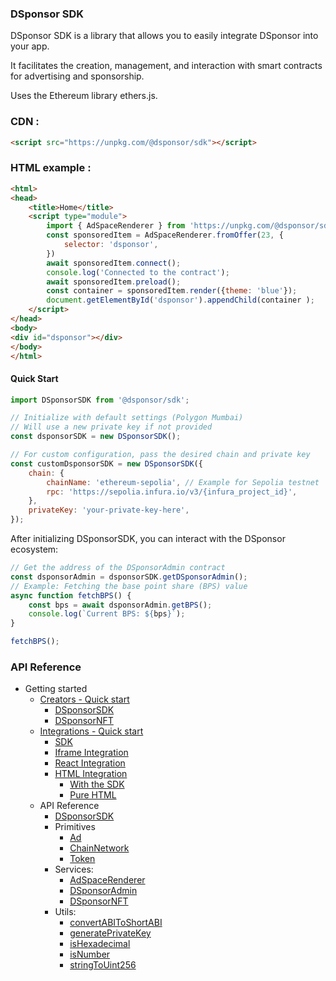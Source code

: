 ### DSponsor SDK

DSponsor SDK is a library that allows you to easily integrate DSponsor into your app.

It facilitates the creation, management, and interaction with smart contracts for advertising and sponsorship.

Uses the Ethereum library ethers.js.

### CDN :

```html
<script src="https://unpkg.com/@dsponsor/sdk"></script>
```

### HTML example :

```html
<html>
<head>
    <title>Home</title>
    <script type="module">
        import { AdSpaceRenderer } from 'https://unpkg.com/@dsponsor/sdk';
        const sponsoredItem = AdSpaceRenderer.fromOffer(23, {
            selector: 'dsponsor',
        })
        await sponsoredItem.connect();
        console.log('Connected to the contract');
        await sponsoredItem.preload();
        const container = sponsoredItem.render({theme: 'blue'});
        document.getElementById('dsponsor').appendChild(container );
    </script>
</head>
<body>
<div id="dsponsor"></div>
</body>
</html>
```

#### Quick Start

```js
import DSponsorSDK from '@dsponsor/sdk';

// Initialize with default settings (Polygon Mumbai)
// Will use a new private key if not provided
const dsponsorSDK = new DSponsorSDK();

// For custom configuration, pass the desired chain and private key
const customDsponsorSDK = new DSponsorSDK({
    chain: {
        chainName: 'ethereum-sepolia', // Example for Sepolia testnet
        rpc: 'https://sepolia.infura.io/v3/{infura_project_id}',
    },
    privateKey: 'your-private-key-here',
});
```

After initializing DSponsorSDK, you can interact with the DSponsor ecosystem:

```js
// Get the address of the DSponsorAdmin contract
const dsponsorAdmin = dsponsorSDK.getDSponsorAdmin();
// Example: Fetching the base point share (BPS) value
async function fetchBPS() {
    const bps = await dsponsorAdmin.getBPS();
    console.log(`Current BPS: ${bps}`);
}

fetchBPS();
```

### API Reference

- Getting started
    - [Creators - Quick start](https://d-cast-media.github.io/d-sponsor-sdk/#/getting-started/quickstart-for-creators)
        - [DSponsorSDK](https://d-cast-media.github.io/d-sponsor-sdk/#/getting-started/quickstart-for-creators#sdk)
        - [DSponsorNFT](https://d-cast-media.github.io/d-sponsor-sdk/#/getting-started/quickstart-for-creators#nft)
    - [Integrations - Quick start](https://d-cast-media.github.io/d-sponsor-sdk/#/getting-started/quickstart-for-integrations)
        - [SDK](https://d-cast-media.github.io/d-sponsor-sdk/#/getting-started/quickstart-for-integrations#sdk)
        - [Iframe Integration](https://d-cast-media.github.io/d-sponsor-sdk/#/getting-started/quickstart-for-integrations#iframe-integration)
        - [React Integration](https://d-cast-media.github.io/d-sponsor-sdk/#/getting-started/quickstart-for-integrations#react-integration)
        - [HTML Integration](https://d-cast-media.github.io/d-sponsor-sdk/#/getting-started/quickstart-for-integrations#html)
            - [With the SDK](https://d-cast-media.github.io/d-sponsor-sdk/#/getting-started/quickstart-for-integrations#with-the-sdk)
            - [Pure HTML](https://d-cast-media.github.io/d-sponsor-sdk/#/getting-started/quickstart-for-integrations#pure-html)
    - API Reference
        - [DSponsorSDK](https://d-cast-media.github.io/d-sponsor-sdk/#/api-reference/DSponsorSDK)
        - Primitives
            - [Ad](https://d-cast-media.github.io/d-sponsor-sdk/#/api-reference/primitives/Ad)
            - [ChainNetwork](https://d-cast-media.github.io/d-sponsor-sdk/#/api-reference/primitives/ChainNetwork)
            - [Token](https://d-cast-media.github.io/d-sponsor-sdk/#/api-reference/primitives/Token)
        - Services:
            - [AdSpaceRenderer](https://d-cast-media.github.io/d-sponsor-sdk/#/api-reference/services/AdSpaceRenderer)
            - [DSponsorAdmin](https://d-cast-media.github.io/d-sponsor-sdk/#/api-reference/services/DSponsorAdmin)
            - [DSponsorNFT](https://d-cast-media.github.io/d-sponsor-sdk/#/api-reference/services/DSponsorNFT)
        - Utils:
            - [convertABIToShortABI](https://d-cast-media.github.io/d-sponsor-sdk/#/api-reference/utils/convertABIToShortABI)
            - [generatePrivateKey](https://d-cast-media.github.io/d-sponsor-sdk/#/api-reference/utils/generatePrivateKey)
            - [isHexadecimal](https://d-cast-media.github.io/d-sponsor-sdk/#/api-reference/utils/isHexadecimal)
            - [isNumber](https://d-cast-media.github.io/d-sponsor-sdk/#/api-reference/utils/isNumber)
            - [stringToUint256](https://d-cast-media.github.io/d-sponsor-sdk/#/api-reference/utils/stringToUint256)
